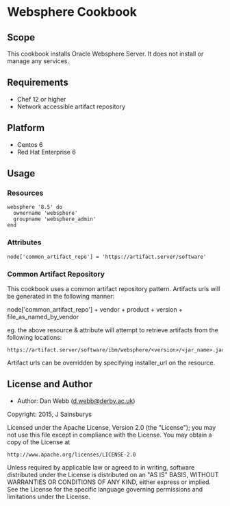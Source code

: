 # Websphere Cookbook

## Scope
This cookbook installs Oracle Websphere Server.
It does not install or manage any services.

## Requirements
* Chef 12 or higher
* Network accessible artifact repository

## Platform
* Centos 6
* Red Hat Enterprise 6

## Usage

### Resources
```
websphere '8.5' do
  ownername 'websphere'
  groupname 'websphere_admin'
end
```
### Attributes
```
node['common_artifact_repo'] = 'https://artifact.server/software'
```

### Common Artifact Repository
This cookbook uses a common artifact repository pattern.
Artifacts urls will be generated in the following manner:

node['common_artifact_repo'] + vendor + product + version + file_as_named_by_vendor

eg. the above resource & attribute will attempt to retrieve artifacts from the following
locations:
```
https://artifact.server/software/ibm/websphere/<version>/<jar_name>.jar
```

Artifact urls can be overridden by specifying installer_url on the
resource.

## License and Author

* Author: Dan Webb (<d.webb@derby.ac.uk>)

Copyright: 2015, J Sainsburys

Licensed under the Apache License, Version 2.0 (the "License");
you may not use this file except in compliance with the License.
You may obtain a copy of the License at

    http://www.apache.org/licenses/LICENSE-2.0

Unless required by applicable law or agreed to in writing, software
distributed under the License is distributed on an "AS IS" BASIS,
WITHOUT WARRANTIES OR CONDITIONS OF ANY KIND, either express or implied.
See the License for the specific language governing permissions and
limitations under the License.
